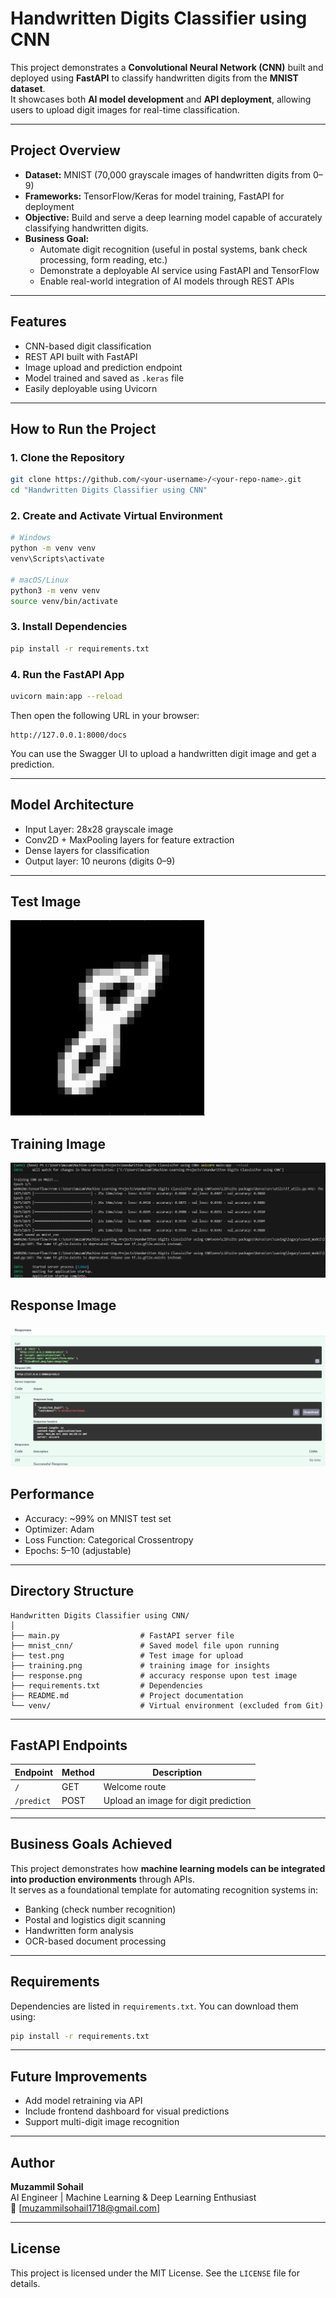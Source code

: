 # Handwritten Digits Classifier using CNN

This project demonstrates a **Convolutional Neural Network (CNN)** built and deployed using **FastAPI** to classify handwritten digits from the **MNIST dataset**.  
It showcases both **AI model development** and **API deployment**, allowing users to upload digit images for real-time classification.

---

## Project Overview

- **Dataset:** MNIST (70,000 grayscale images of handwritten digits from 0–9)  
- **Frameworks:** TensorFlow/Keras for model training, FastAPI for deployment  
- **Objective:** Build and serve a deep learning model capable of accurately classifying handwritten digits.  
- **Business Goal:**  
  - Automate digit recognition (useful in postal systems, bank check processing, form reading, etc.)  
  - Demonstrate a deployable AI service using FastAPI and TensorFlow  
  - Enable real-world integration of AI models through REST APIs  

---

## Features

- CNN-based digit classification
- REST API built with FastAPI
- Image upload and prediction endpoint
- Model trained and saved as `.keras` file
- Easily deployable using Uvicorn

---

## How to Run the Project

### 1. Clone the Repository
```bash
git clone https://github.com/<your-username>/<your-repo-name>.git
cd "Handwritten Digits Classifier using CNN"
```

### 2. Create and Activate Virtual Environment
```bash
# Windows
python -m venv venv
venv\Scripts\activate

# macOS/Linux
python3 -m venv venv
source venv/bin/activate
```

### 3. Install Dependencies
```bash
pip install -r requirements.txt
```

### 4. Run the FastAPI App
```bash
uvicorn main:app --reload
```
Then open the following URL in your browser:
```
http://127.0.0.1:8000/docs
```
You can use the Swagger UI to upload a handwritten digit image and get a prediction.

---

## Model Architecture

- Input Layer: 28x28 grayscale image
- Conv2D + MaxPooling layers for feature extraction
- Dense layers for classification
- Output layer: 10 neurons (digits 0–9)

---

## Test Image

!["test image"](test.png)

## Training Image

!["training image"](training.png)

## Response Image
!["response image"](response.png)


## Performance

- Accuracy: ~99% on MNIST test set  
- Optimizer: Adam  
- Loss Function: Categorical Crossentropy  
- Epochs: 5–10 (adjustable)

---

## Directory Structure

```
Handwritten Digits Classifier using CNN/
│
├── main.py                  # FastAPI server file
├── mnist_cnn/               # Saved model file upon running
├── test.png                 # Test image for upload
├── training.png             # training image for insights 
├── response.png             # accuracy response upon test image
├── requirements.txt         # Dependencies
├── README.md                # Project documentation
└── venv/                    # Virtual environment (excluded from Git)
```

---

## FastAPI Endpoints

| Endpoint | Method | Description |
|-----------|--------|-------------|
| `/` | GET | Welcome route |
| `/predict` | POST | Upload an image for digit prediction |

---

## Business Goals Achieved

This project demonstrates how **machine learning models can be integrated into production environments** through APIs.  
It serves as a foundational template for automating recognition systems in:
- Banking (check number recognition)  
- Postal and logistics digit scanning  
- Handwritten form analysis  
- OCR-based document processing  

---

## Requirements

Dependencies are listed in `requirements.txt`. You can download them using:
```bash
pip install -r requirements.txt
```

---

## Future Improvements

- Add model retraining via API  
- Include frontend dashboard for visual predictions  
- Support multi-digit image recognition  

---

## Author

**Muzammil Sohail**  
AI Engineer | Machine Learning & Deep Learning Enthusiast  
📧 [muzammilsohail1718@gmail.com]

---

## License

This project is licensed under the MIT License. See the `LICENSE` file for details.
